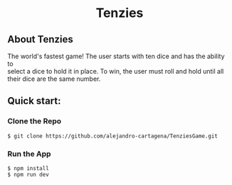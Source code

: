 # <p align="center">Tenzies</p>

## About Tenzies

The world's fastest game! The user starts with ten dice and has the ability to  
select a dice to hold it in place. To win, the user must roll and hold until all 
their dice are the same number.

## Quick start:

### Clone the Repo
```
$ git clone https://github.com/alejandro-cartagena/TenziesGame.git
````

### Run the App
```
$ npm install
$ npm run dev
````
